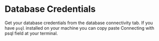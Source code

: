 # Database Credentials

Get your database credentials from the database connectivity tab. If you have `psql` installed on your machine you can copy paste Connecting with psql field at your terminal.

<figure><img src="../.gitbook/assets/database_connectivity.png" alt=""><figcaption></figcaption></figure>
